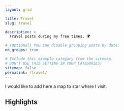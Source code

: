 ```yaml
---
layout: grid

title: Travel
slug: travel

description: >
  Travel posts during my free times. 🌍

# (Optional) You can disable grouping posts by date.
no_groups: true

# Exclude this example category from the sitemap.
# DON'T USE THIS SETTING IN YOUR CATEGORIES!
sitemap: false
permalink: /travel/
---
```



I would like to add here a map to star where I visit.



## Highlights